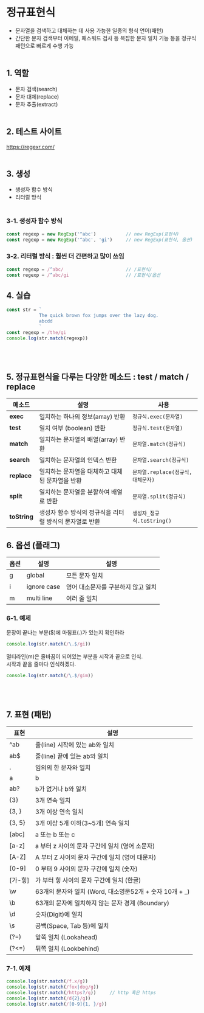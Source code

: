# 정규표현식
* 문자열을 검색하고 대체하는 데 사용 가능한 일종의 형식 언어(패턴)
* 간단한 문자 검색부터 이메일, 패스워드 검사 등 복잡한 문자 일치 기능 등을 정규식 패턴으로 빠르게 수행 가능
<br/><br/>

## 1. 역할
* 문자 검색(search)
* 문자 대체(replace)
* 문자 추출(extract)
<br/><br/>

## 2. 테스트 사이트
https://regexr.com/
<br/><br/>

## 3. 생성
* 생성자 함수 방식
* 리터럴 방식
<br/><br/>

### 3-1. 생성자 함수 방식
```javascript
const regexp = new RegExp('^abc')           // new RegExp(표현식)
const regexp = new RegExp('^abc', 'gi')     // new RegExp(표현식, 옵션)
```

### 3-2. 리터럴 방식 : 훨씬 더 간편하고 많이 쓰임
```javascript
const regexp = /^abc/                       // /표현식/
const regexp = /^abc/gi                     // /표현식/옵션
```

## 4. 실습
```javascript
const str = `
            The quick brown fox jumps over the lazy dog.
            abcdd
            `
const regexp = /the/gi
console.log(str.match(regexp))
```
<br/><br/>

## 5. 정규표현식을 다루는 다양한 메소드 : test / match / replace
메소드|설명|사용|
|---|---|---|
**exec**        | 일치하는 하나의 정보(array) 반환                            | `정규식.exec(문자열)`
**test**        | 일치 여부 (boolean) 반환                                    | `정규식.test(문자열)`
**match**       | 일치하는 문자열의 배열(array) 반환                          | `문자열.match(정규식)`
**search**      | 일치하는 문자열의 인덱스 반환                               | `문자열.search(정규식)`
**replace**     | 일치하는 문자열을 대체하고 대체된 문자열을 반환             | `문자열.replace(정규식, 대체문자)`
**split**       | 일치하는 문자열을 분할하여 배열로 반환                      | `문자열.split(정규식)`
**toString**    | 생성자 함수 방식의 정규식을 리터럴 방식의 문자열로 반환     | `생성자_정규식.toString()`


## 6. 옵션 (플래그)
옵션 | 설명 | 설명
|---|---|---|
g | global         | 모든 문자 일치
i | ignore case    | 영어 대소문자를 구분하지 않고 일치
m | multi line     | 여러 줄 일치


### 6-1. 예제
문장이 끝나는 부분($)에 마침표(.)가 있는지 확인하라
```javascript
console.log(str.match(/\.$/gi))
```

멀티라인(m)은 줄바꿈이 되어있는 부분을 시작과 끝으로 인식.  
시작과 끝을 줄마다 인식하겠다.
```javascript
console.log(str.match(/\.$/gim))
```
<br/><br/>

## 7. 표현 (패턴)
표현 | 설명
|---|---|
^ab      | 줄(line) 시작에 있는 ab와 일치
ab$      | 줄(line) 끝에 있는 ab와 일치
.        | 임의의 한 문자와 일치
a|b      | a 또는 bdhk dlfcl
ab?      | b가 없거나 b와 일치
{3}      | 3개 연속 일치
{3, }    | 3개 이상 연속 일치
{3, 5}   | 3개 이상 5개 이하(3~5개) 연속 일치
[abc]    | a 또는 b 또는 c
[a-z]    | a 부터 z 사이의 문자 구간에 일치 (영어 소문자)
[A-Z]    | A 부터 Z 사이의 문자 구간에 일치 (영어 대문자)
[0-9]    | 0 부터 9 사이의 문자 구간에 일치 (숫자)
[가-힣]  | 가 부터 힣 사이의 문자 구간에 일치 (한글)
\w       | 63개의 문자와 일치 (Word, 대소영문52개 + 숫자 10개 + _)
\b       | 63개의 문자에 일치하지 않는 문자 경계 (Boundary)
\d       | 숫자(Digit)에 일치
\s       | 공백(Space, Tab 등)에 일치
(?=)     | 앞쪽 일치 (Lookahead)
(?<=)    | 뒤쪽 일치 (Lookbehind)


### 7-1. 예제
```javascript
console.log(str.match(/f.x/g))
console.log(str.match(/fox|dog/g))
console.log(str.match(/https?/g))     // http 혹은 https
console.log(str.match(/d{2}/g))
console.log(str.match(/[0-9]{1, }/g))
```
